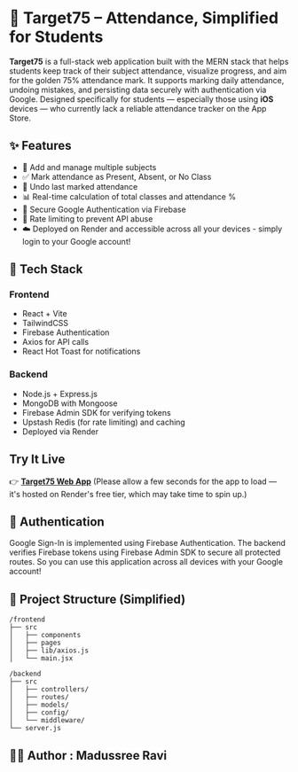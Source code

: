 # 🎯 Target75 – Attendance, Simplified for Students

**Target75** is a full-stack web application built with the MERN stack that helps students keep track of their subject attendance, visualize progress, and aim for the golden 75% attendance mark. It supports marking daily attendance, undoing mistakes, and persisting data securely with authentication via Google.
Designed specifically for students — especially those using **iOS** devices —  who currently lack a reliable attendance tracker on the App Store. 

## ✨ Features

- 📌 Add and manage multiple subjects
- ✅ Mark attendance as Present, Absent, or No Class
- 🔁 Undo last marked attendance
- 📊 Real-time calculation of total classes and attendance %
- 🔐 Secure Google Authentication via Firebase
- 🚫 Rate limiting to prevent API abuse
- ☁️ Deployed on Render and accessible across all your devices - simply login to your Google account!

## 🔧 Tech Stack

### Frontend
- React + Vite
- TailwindCSS
- Firebase Authentication
- Axios for API calls
- React Hot Toast for notifications

### Backend
- Node.js + Express.js
- MongoDB with Mongoose
- Firebase Admin SDK for verifying tokens
- Upstash Redis (for rate limiting) and caching
- Deployed via Render

##  Try It Live
👉 [**Target75 Web App**](https://target75.onrender.com)
(Please allow a few seconds for the app to load — it's hosted on Render's free tier, which may take time to spin up.)

## 🔑 Authentication

Google Sign-In is implemented using Firebase Authentication. The backend verifies Firebase tokens using Firebase Admin SDK to secure all protected routes.
So you can use this application across all devices with your Google account!

## 📁 Project Structure (Simplified)
```text
/frontend
├── src
│   ├── components
│   ├── pages
│   ├── lib/axios.js
│   └── main.jsx

/backend
├── src
│   ├── controllers/
│   ├── routes/
│   ├── models/
│   ├── config/
│   └── middleware/
└── server.js
``````
## 🧑‍💻 Author : Madussree Ravi
